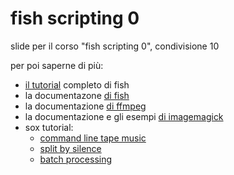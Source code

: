 
# fish scripting 0 

slide per il corso "fish scripting 0", condivisione 10 

per poi saperne di più:
- [il tutorial](https://fishshell.com/docs/3.0/tutorial.html) completo di fish
- la documentazone [di fish](https://fishshell.com/docs/current/index.html)
- la documentazione [di ffmpeg](https://ffmpeg.org/documentation.html)
- la documentazione e gli esempi [di imagemagick](https://imagemagick.org/index.php)
- sox tutorial:
	* [command line tape music](https://madskjeldgaard.dk/posts/sox-tutorial-cli-tape-music/)
	* [split by silence](https://madskjeldgaard.dk/posts/sox-tutorial-split-by-silence/)
	* [batch processing](https://madskjeldgaard.dk/posts/sox-tutorial-batch-processing/)
